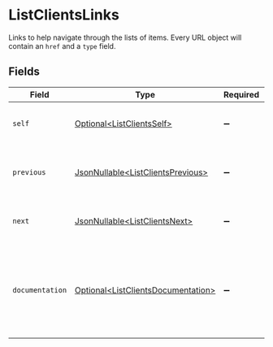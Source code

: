 # ListClientsLinks

Links to help navigate through the lists of items. Every URL object will contain an `href` and a `type` field.


## Fields

| Field                                                                                      | Type                                                                                       | Required                                                                                   | Description                                                                                |
| ------------------------------------------------------------------------------------------ | ------------------------------------------------------------------------------------------ | ------------------------------------------------------------------------------------------ | ------------------------------------------------------------------------------------------ |
| `self`                                                                                     | [Optional\<ListClientsSelf>](../../models/operations/ListClientsSelf.md)                   | :heavy_minus_sign:                                                                         | The URL to the current set of items.                                                       |
| `previous`                                                                                 | [JsonNullable\<ListClientsPrevious>](../../models/operations/ListClientsPrevious.md)       | :heavy_minus_sign:                                                                         | The previous set of items, if available.                                                   |
| `next`                                                                                     | [JsonNullable\<ListClientsNext>](../../models/operations/ListClientsNext.md)               | :heavy_minus_sign:                                                                         | The next set of items, if available.                                                       |
| `documentation`                                                                            | [Optional\<ListClientsDocumentation>](../../models/operations/ListClientsDocumentation.md) | :heavy_minus_sign:                                                                         | In v2 endpoints, URLs are commonly represented as objects with an `href` and `type` field. |